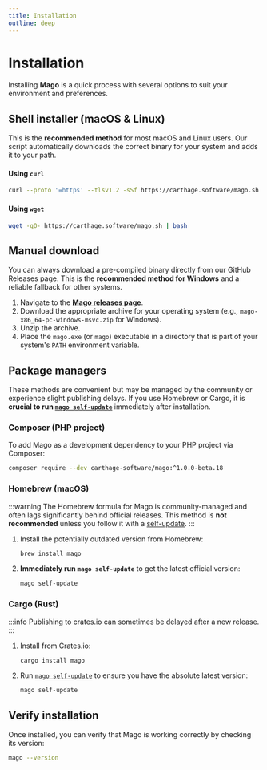 ```yaml
---
title: Installation
outline: deep
---
```


# Installation

Installing **Mago** is a quick process with several options to suit your environment and preferences.

## Shell installer (macOS & Linux)

This is the **recommended method** for most macOS and Linux users. Our script automatically downloads the correct binary for your system and adds it to your path.

#### Using `curl`

```sh
curl --proto '=https' --tlsv1.2 -sSf https://carthage.software/mago.sh | bash
```

#### Using `wget`

```sh
wget -qO- https://carthage.software/mago.sh | bash
```

## Manual download

You can always download a pre-compiled binary directly from our GitHub Releases page. This is the **recommended method for Windows** and a reliable fallback for other systems.

1.  Navigate to the **[Mago releases page](https://github.com/carthage-software/mago/releases)**.
2.  Download the appropriate archive for your operating system (e.g., `mago-x86_64-pc-windows-msvc.zip` for Windows).
3.  Unzip the archive.
4.  Place the `mago.exe` (or `mago`) executable in a directory that is part of your system's `PATH` environment variable.

## Package managers

These methods are convenient but may be managed by the community or experience slight publishing delays. If you use Homebrew or Cargo, it is **crucial to run [`mago self-update`](/guide/upgrading)** immediately after installation.

### Composer (PHP project)

To add Mago as a development dependency to your PHP project via Composer:

```sh
composer require --dev carthage-software/mago:^1.0.0-beta.18
```

### Homebrew (macOS)

:::warning
The Homebrew formula for Mago is community-managed and often lags significantly behind official releases. This method is **not recommended** unless you follow it with a [self-update](/guide/upgrading).
:::

1.  Install the potentially outdated version from Homebrew:
    ```sh
    brew install mago
    ```
2.  **Immediately run `mago self-update`** to get the latest official version:
    ```sh
    mago self-update
    ```

### Cargo (Rust)

:::info
Publishing to crates.io can sometimes be delayed after a new release.
:::

1.  Install from Crates.io:
    ```sh
    cargo install mago
    ```
2.  Run [`mago self-update`](/guide/upgrading) to ensure you have the absolute latest version:
    ```sh
    mago self-update
    ```

## Verify installation

Once installed, you can verify that Mago is working correctly by checking its version:

```sh
mago --version
```
